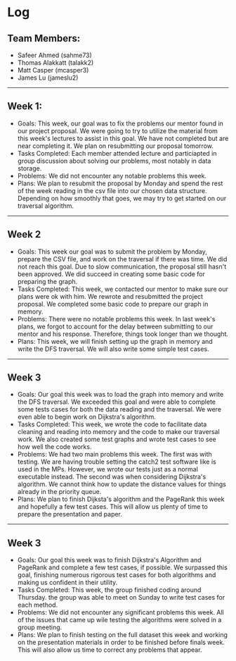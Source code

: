 # Log
 **Team Members:**
---
 - Safeer Ahmed (sahme73)
 - Thomas Alakkatt (talakk2)
 - Matt Casper (mcasper3)
 - James Lu (jameslu2)
___
**Week 1:**
---
- Goals: This week, our goal was to fix the problems our mentor found in our project proposal. We were going to try to utilize the material from this week's lectures to assist in this goal. We have not completed but are near completing it. We plan on resubmitting our proposal tomorrow.
- Tasks Completed: Each member attended lecture and particiapted in group discussion about solving our problems, most notably in data storage. 
- Problems: We did not encounter any notable problems this week.
- Plans: We plan to resubmit the proposal by Monday and spend the rest of the week reading in the csv file into our chosen data structure. Depending on how smoothly that goes, we may try to get started on our traversal algorithm.
___
**Week 2**
---
- Goals: This week our goal was to submit the problem by Monday, prepare the CSV file, and work on the traversal if there was time. We did not reach this goal. Due to slow communication, the proposal still hasn't been approved. We did succeed in creating some basic code for preparing the graph.
- Tasks Completed: This week, we contacted our mentor to make sure our plans were ok with him. We rewrote and resubmitted the project proposal. We completed some basic code to prepare our graph in memory.
- Problems: There were no notable problems this week. In last week's plans, we forgot to account for the delay between submitting to our mentor and his response. Therefore, things took longer than we thought.
- Plans: This week, we will finish setting up the graph in memory and write the DFS traversal. We will also write some simple test cases.
___
**Week 3**
---
- Goals: Our goal this week was to load the graph into memory and write the DFS traversal. We exceeded this goal and were able to complete some tests cases for both the data reading and the traversal. We were even able to begin work on Dijkstra's algorithm.
- Tasks Completed: This week, we wrote the code to facilitate data cleaning and reading into memory and the code to make our traversal work. We also created some test graphs and wrote test cases to see how well the code works.
- Problems: We had two main problems this week. The first was with testing. We are having trouble setting the catch2 test software like is used in the MPs. However, we wrote our tests just as a normal executable instead. The second was when considering Dijkstra's algorithm. We cannot think how to update the distance values for things already in the priority queue.
- Plans: We plan to finish Dijksta's algorithm and the PageRank this week and hopefully a few test cases. This will allow us plenty of time to prepare the presentation and paper.
___
**Week 3**
---
- Goals: Our goal this week was to finish Dijkstra's Algorithm and PageRank and complete a few test cases, if possible. We surpassed this goal, finishing numerous rigorous test cases for both algorithms and making us confident in their utility.
- Tasks Completed: This week, the group finished coding around Thursday. the group was able to meet on Sunday to write test cases for each method.
- Problems: We did not encounter any significant problems this week. All of the issues that came up wile testing the algorithms were solved in a group meeting.
- Plans: We plan to finish testing on the full dataset this week and working on the presentation materials in order to be finished before finals week. This will also allow us time to correct any problems that appear.
